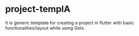 # project-templA
It is generic template for creating a project in flutter with basic functionalities/layout while using Getx.
